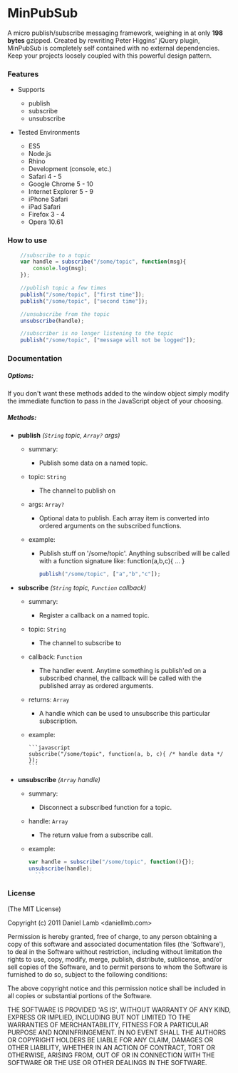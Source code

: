 MinPubSub
=========

A micro publish/subscribe messaging framework, weighing in at only **198 bytes** gzipped. Created by rewriting Peter Higgins' jQuery plugin, MinPubSub is completely self contained with no external dependencies. Keep your projects loosely coupled with this powerful design pattern.

### Features

- Supports
	- publish
	- subscribe
	- unsubscribe

- Tested Environments
	- ES5
	- Node.js
	- Rhino
	- Development (console, etc.) 
	- Safari 4 - 5
	- Google Chrome 5 - 10
	- Internet Explorer 5 - 9
	- iPhone Safari
	- iPad Safari
	- Firefox 3 - 4
	- Opera 10.61

### How to use

```javascript
	//subscribe to a topic
	var handle = subscribe("/some/topic", function(msg){
		console.log(msg);
	});

	//publish topic a few times
	publish("/some/topic", ["first time"]);
	publish("/some/topic", ["second time"]);

	//unsubscribe from the topic
	unsubscribe(handle);

	//subscriber is no longer listening to the topic
	publish("/some/topic", ["message will not be logged"]);
```

### Documentation 

##### Options:

If you don't want these methods added to the window object simply modify the immediate function to pass in the JavaScript object of your choosing.

##### Methods:

- **publish** *(`String` topic, `Array?` args)*

	- summary: 
		- Publish some data on a named topic.
	
	- topic: `String`
		- The channel to publish on
	
	- args: `Array?`
		- Optional data to publish. Each array item is converted into ordered arguments on the subscribed functions. 
	
	- example:
		- Publish stuff on '/some/topic'. Anything subscribed will be called with a function signature like: function(a,b,c){ ... }

		  ```javascript
		  publish("/some/topic", ["a","b","c"]);
		  ```

- **subscribe** *(`String` topic, `Function` callback)*

	- summary:
		- Register a callback on a named topic.

	- topic: `String`
		- The channel to subscribe to

	- callback: `Function`
		- The handler event. Anytime something is publish'ed on a subscribed channel, the callback will be called with the published array as ordered arguments.

	- returns: `Array`
		- A handle which can be used to unsubscribe this particular subscription.

	- example:

		  ```javascript
		  subscribe("/some/topic", function(a, b, c){ /* handle data */ });
		  ```

- **unsubscribe** *(`Array` handle)*

	- summary:
		- Disconnect a subscribed function for a topic.

	- handle: `Array`
		- The return value from a subscribe call.
	
	- example:

		```javascript
		var handle = subscribe("/some/topic", function(){});
		unsubscribe(handle);
		  ```


### License 

(The MIT License)

Copyright (c) 2011 Daniel Lamb <daniellmb.com>

Permission is hereby granted, free of charge, to any person obtaining
a copy of this software and associated documentation files (the
'Software'), to deal in the Software without restriction, including
without limitation the rights to use, copy, modify, merge, publish,
distribute, sublicense, and/or sell copies of the Software, and to
permit persons to whom the Software is furnished to do so, subject to
the following conditions:

The above copyright notice and this permission notice shall be
included in all copies or substantial portions of the Software.

THE SOFTWARE IS PROVIDED 'AS IS', WITHOUT WARRANTY OF ANY KIND,
EXPRESS OR IMPLIED, INCLUDING BUT NOT LIMITED TO THE WARRANTIES OF
MERCHANTABILITY, FITNESS FOR A PARTICULAR PURPOSE AND NONINFRINGEMENT.
IN NO EVENT SHALL THE AUTHORS OR COPYRIGHT HOLDERS BE LIABLE FOR ANY
CLAIM, DAMAGES OR OTHER LIABILITY, WHETHER IN AN ACTION OF CONTRACT,
TORT OR OTHERWISE, ARISING FROM, OUT OF OR IN CONNECTION WITH THE
SOFTWARE OR THE USE OR OTHER DEALINGS IN THE SOFTWARE.